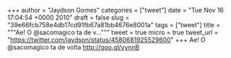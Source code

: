 
+++
author = "Jaydson Gomes"
categories = ["tweet"]
date = "Tue Nov 16 17:04:54 +0000 2010"
draft = false
slug = "39e66fcb758e4db17cd91fb67a81bb4676e8001a"
tags = ["tweet"]
title = """Ae! O @sacomagico ta de v..."""
tweet = true
micro = true
tweet_url = "https://twitter.com/jaydson/status/4580681925529600"
+++
Ae! O @sacomagico ta de volta http://goo.gl/vynnB
